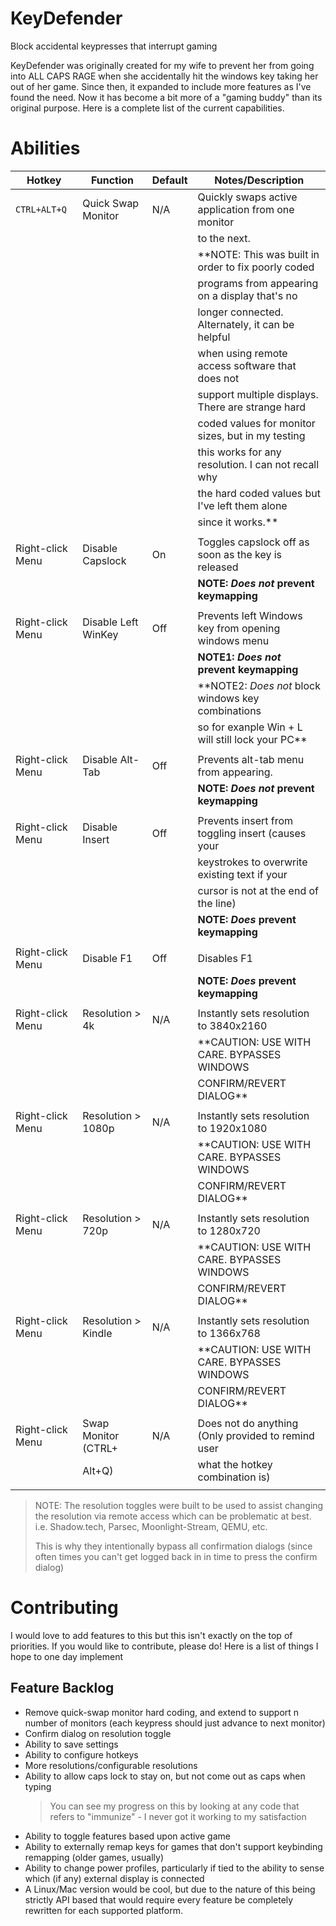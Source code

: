 # KeyDefender
Block accidental keypresses that interrupt gaming

KeyDefender was originally created for my wife to prevent her from going into 
ALL CAPS RAGE when she accidentally hit the windows key taking her out of her 
game. Since then, it expanded to include more features as I've found the need. 
Now it has become a bit more of a "gaming buddy" than its original purpose. 
Here is a complete list of the current capabilities.

# Abilities

| Hotkey            | Function            | Default   | Notes/Description                                   |
| ---               | ---                 | ---       | ---                                                 |
| `CTRL+ALT+Q`      | Quick Swap Monitor  | N/A       | Quickly swaps active application from one monitor   |
|                   |                     |           | to the next.                                        |
|                   |                     |           | **NOTE: This was built in order to fix poorly coded |
|                   |                     |           | programs from appearing on a display that's no      |
|                   |                     |           | longer connected. Alternately, it can be helpful    |
|                   |                     |           | when using remote access software that does not     |
|                   |                     |           | support multiple displays. There are strange hard   |
|                   |                     |           | coded values for monitor sizes, but in my testing   |
|                   |                     |           | this works for any resolution. I can not recall why |
|                   |                     |           | the hard coded values but I've left them alone      |
|                   |                     |           | since it works.**                                   |
|                   |                     |           |                                                     |
| Right-click Menu  | Disable Capslock    | On        | Toggles capslock off as soon as the key is released |
|                   |                     |           | **NOTE: *Does not* prevent keymapping**             |
|                   |                     |           |                                                     |
| Right-click Menu  | Disable Left WinKey | Off       | Prevents left Windows key from opening windows menu |
|                   |                     |           | **NOTE1: *Does not* prevent keymapping**            |
|                   |                     |           | **NOTE2: *Does not* block windows key combinations  |
|                   |                     |           | so for exanple Win + L will still lock your PC**    |
|                   |                     |           |                                                     |
| Right-click Menu  | Disable Alt-Tab     | Off       | Prevents alt-tab menu from appearing.               |
|                   |                     |           | **NOTE: *Does not* prevent keymapping**             |
|                   |                     |           |                                                     |
| Right-click Menu  | Disable Insert      | Off       | Prevents insert from toggling insert (causes your   |
|                   |                     |           | keystrokes to overwrite existing text if your       |
|                   |                     |           | cursor is not at the end of the line)               |
|                   |                     |           | **NOTE: *Does* prevent keymapping**                 |
|                   |                     |           |                                                     |
| Right-click Menu  | Disable F1          | Off       | Disables F1                                         |
|                   |                     |           | **NOTE: *Does* prevent keymapping**                 |
|                   |                     |           |                                                     |
| Right-click Menu  | Resolution > 4k     | N/A       | Instantly sets resolution to 3840x2160              |
|                   |                     |           | **CAUTION: USE WITH CARE. BYPASSES WINDOWS          | 
|                   |                     |           | CONFIRM/REVERT DIALOG**                             |
|                   |                     |           |                                                     |
| Right-click Menu  | Resolution > 1080p  | N/A       | Instantly sets resolution to 1920x1080              |
|                   |                     |           | **CAUTION: USE WITH CARE. BYPASSES WINDOWS          | 
|                   |                     |           | CONFIRM/REVERT DIALOG**                             |
|                   |                     |           |                                                     |
| Right-click Menu  | Resolution > 720p   | N/A       | Instantly sets resolution to 1280x720               |
|                   |                     |           | **CAUTION: USE WITH CARE. BYPASSES WINDOWS          | 
|                   |                     |           | CONFIRM/REVERT DIALOG**                             |
|                   |                     |           |                                                     |
| Right-click Menu  | Resolution > Kindle | N/A       | Instantly sets resolution to 1366x768               |
|                   |                     |           | **CAUTION: USE WITH CARE. BYPASSES WINDOWS          | 
|                   |                     |           | CONFIRM/REVERT DIALOG**                             |
|                   |                     |           |                                                     |
| Right-click Menu  | Swap Monitor (CTRL+ | N/A       | Does not do anything (Only provided to remind user  |
|                   | Alt+Q)              |           | what the hotkey combination is)                     |
|                   |                     |           |                                                     |



> NOTE: The resolution toggles were built to be used to assist changing 
> the resolution via remote access which can be problematic at best. 
> i.e. Shadow.tech, Parsec, Moonlight-Stream, QEMU, etc.
> 
> This is why they intentionally bypass all confirmation dialogs (since 
> often times you can't get logged back in in time to press the confirm 
> dialog)


# Contributing

I would love to add features to this but this isn't exactly on the top of 
priorities. If you would like to contribute, please do! Here is a list of 
things I hope to one day implement

## Feature Backlog
 - Remove quick-swap monitor hard coding, and extend to support n number
   of monitors (each keypress should just advance to next monitor)
 - Confirm dialog on resolution toggle
 - Ability to save settings
 - Ability to configure hotkeys
 - More resolutions/configurable resolutions
 - Ability to allow caps lock to stay on, but not come out as caps when
   typing
     > You can see my progress on this by looking at any code that 
     > refers to "immunize" - I never got it working to my satisfaction
- Ability to toggle features based upon active game
- Ability to externally remap keys for games that don't support keybinding
  remapping (older games, usually)
- Ability to change power profiles, particularly if tied to the ability to 
   sense which (if any) external display is connected
 - A Linux/Mac version would be cool, but due to the nature of this being 
   strictly API based that would require every feature be completely 
   rewritten for each supported platform.

